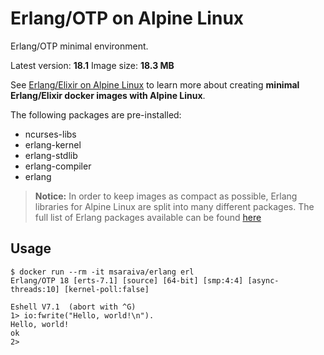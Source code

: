 Erlang/OTP on Alpine Linux
=====

Erlang/OTP minimal environment. 

Latest version: **18.1**
Image size: **18.3 MB**

See [Erlang/Elixir on Alpine Linux](https://github.com/msaraiva/alpine-erlang) to learn more about creating **minimal Erlang/Elixir docker images with Alpine Linux**.

The following packages are pre-installed:

- ncurses-libs
- erlang-kernel
- erlang-stdlib
- erlang-compiler
- erlang

> **Notice:** In order to keep images as compact as possible, Erlang libraries for Alpine Linux are split into many different packages. The full list of Erlang packages available can be found [here](http://pkgs.alpinelinux.org/packages?package=erlang%25&repo=all&arch=x86_64)

## Usage

```
$ docker run --rm -it msaraiva/erlang erl
Erlang/OTP 18 [erts-7.1] [source] [64-bit] [smp:4:4] [async-threads:10] [kernel-poll:false]

Eshell V7.1  (abort with ^G)
1> io:fwrite("Hello, world!\n").
Hello, world!
ok
2> 
```
